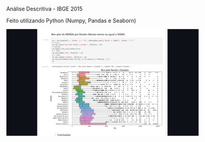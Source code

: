 Análise Descritiva - IBGE 2015

Feito utilizando Python (Numpy, Pandas e Seaborn)

![](print/print_exemplo.png)
